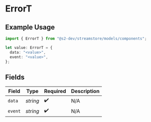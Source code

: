 # ErrorT

## Example Usage

```typescript
import { ErrorT } from "@s2-dev/streamstore/models/components";

let value: ErrorT = {
  data: "<value>",
  event: "<value>",
};
```

## Fields

| Field              | Type               | Required           | Description        |
| ------------------ | ------------------ | ------------------ | ------------------ |
| `data`             | *string*           | :heavy_check_mark: | N/A                |
| `event`            | *string*           | :heavy_check_mark: | N/A                |
